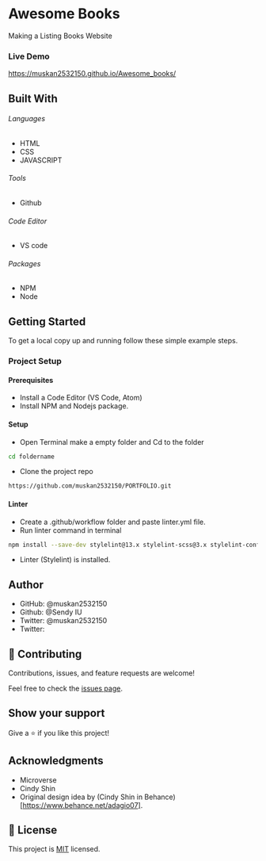 # Awesome Books
Making a Listing Books Website

 ### Live Demo
  https://muskan2532150.github.io/Awesome_books/
  
## Built With

###### Languages 
- HTML
- CSS
- JAVASCRIPT
###### Tools  
- Github
###### Code Editor
- VS code
###### Packages 
- NPM
- Node

## Getting Started

To get a local copy up and running follow these simple example steps.

### Project Setup

#### Prerequisites
- Install a Code Editor (VS Code, Atom)
- Install NPM and Nodejs package.

#### Setup
- Open Terminal make a empty folder and Cd to the folder
 ```bash  
 cd foldername
 ```
- Clone the project repo
```bash 
https://github.com/muskan2532150/PORTFOLIO.git
```

#### Linter
- Create a .github/workflow folder and paste linter.yml file.
- Run linter command in terminal
```bash
npm install --save-dev stylelint@13.x stylelint-scss@3.x stylelint-config-standard@21.x stylelint-csstree-validator@1.x
```
- Linter (Stylelint) is installed.


## Author

- GitHub: @muskan2532150
- Github: @Sendy IU
- Twitter: @muskan2532150
- Twitter:

## 🤝 Contributing

Contributions, issues, and feature requests are welcome!

Feel free to check the [issues page](../../issues/).

## Show your support

Give a ⭐️ if you like this project!

## Acknowledgments

- Microverse
- Cindy Shin
- Original design idea by (Cindy Shin in Behance) [https://www.behance.net/adagio07].

## 📝 License

This project is [MIT](./MIT.md) licensed.
